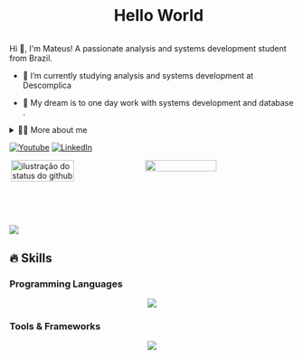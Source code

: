 <!--título-->
<div id="user-content-toc">
  <ul align="center">
    <summary><h1 style="display: inline-block">Hello World</h1></summary>
</div>

<!-- Presentation -->
<p>
  Hi 👋, I'm Mateus! A passionate analysis and systems development student from Brazil.

  - 🌱 I’m currently studying analysis and systems development at Descomplica 

  - 🔭  My dream is to one day work with systems development and database .
</p>

<!-- Dropdown -->
<details>
  <summary>👨‍💻 More about me</summary>

  - 💬 I am 23 years old, currently living in Brazil. I have experience with SQL, Java, Data Analysis, Data visualization, Front-End development . I'm also a content creator on YouTube since 2018, which helped me develop important skills such as creativity, communication, marketing, analytical capability, community and social media management.

  - ⚡ I enjoy reading, whether it's a good book, manga, or comics, as well as watching movies, playing games and work out at the gym! I believe that our personal interests contribute to a more refined perception of things and problem-solving. \o/
</details>

<!-- Links -->
[![Youtube](https://img.shields.io/badge/YouTube-FF0000?style=for-the-badge&logo=youtube&logoColor=white)](https://www.youtube.com/@MateuDev1)
[![LinkedIn](https://img.shields.io/badge/LinkedIn-0077B5?style=for-the-badge&logo=linkedin&logoColor=white)](https://www.linkedin.com/in/mateus-fraz%C3%A3o/)


<!-- GithubStats -->
<div style="display: flex;">
    <img align='right' width="47%" src="https://github-readme-stats.vercel.app/api/top-langs/?username=mateusfrazz&hide_progress=true&theme=aura" alt="ilustração do status do github">
    <img width="50%" src="https://github-readme-stats.vercel.app/api?username=mateusfrazz&show_icons=true&theme=aura">
</div>

<br> <br>
##



<!-- Portfolio  ajustar depois -->
<!--## Portfolio:
- [Python - Exploratory data analysis](https://github.com/VariableBee/EDA_Loggi)
- [Google Data Studio - COVID-19 Interactive Dashboard](https://github.com/VariableBee/COVID_19_DASHBOARD)
- [SQL - Querying and analyzing data with AWS Athena](https://github.com/VariableBee/AWS_Athena_Queries)
- [C - Registration and query system](https://github.com/VariableBee/Cartorio)
-->
<!-- GIF -->
<p align="left">
  <img align="center" src="https://i.imgur.com/fpF5vSr.jpeg">
</p>

## 🔥 Skills
<!-- Skills: Programming Languages -->
  <div style="flex-basis: 48%;">
    <h3>Programming Languages</h3>
   <p align="center">
  <a href="https://skillicons.dev">
    <img src="https://skillicons.dev/icons?i=c,java,js,mysql,postgres,py,lua" />
  </a>
</p>
  </div>

  
  <div style="flex-basis: 48%;">
  <h3>Tools & Frameworks </h3>
    <p align="center">
  <a href="https://skillicons.dev">
     <img src="https://skillicons.dev/icons?i=sass,css,html,bootstrap,tailwind,figma,aws,git,github,replit,vscode,linux,kali,idea,eclipse" />
  </a>
</p>
  </div>

  
  <!-- Skills: Libraries 
  //Mexer aqui quando tiver Libraries para adicionar 
  <div style="flex-basis: 48%;">
    <h3>Libraries</h3>
    <img align="center" alt="Numpy" height="30" width="40" src="https://cdn.jsdelivr.net/gh/devicons/devicon/icons/numpy/numpy-original.svg">
    <img align="center" alt="Pandas" src="https://raw.githubusercontent.com/devicons/devicon/2ae2a900d2f041da66e950e4d48052658d850630/icons/pandas/pandas-original.svg" alt="pandas" width="40" height="40"/>
    <img align="center" alt="Seaborn" src="https://seaborn.pydata.org/_images/logo-mark-lightbg.svg" alt="seaborn" width="40" height="40"/>
    <img align="center" alt="Scikit-learn" src="https://upload.wikimedia.org/wikipedia/commons/0/05/Scikit_learn_logo_small.svg" alt="scikit_learn" width="40" height="40"/>
  </div>
-->
